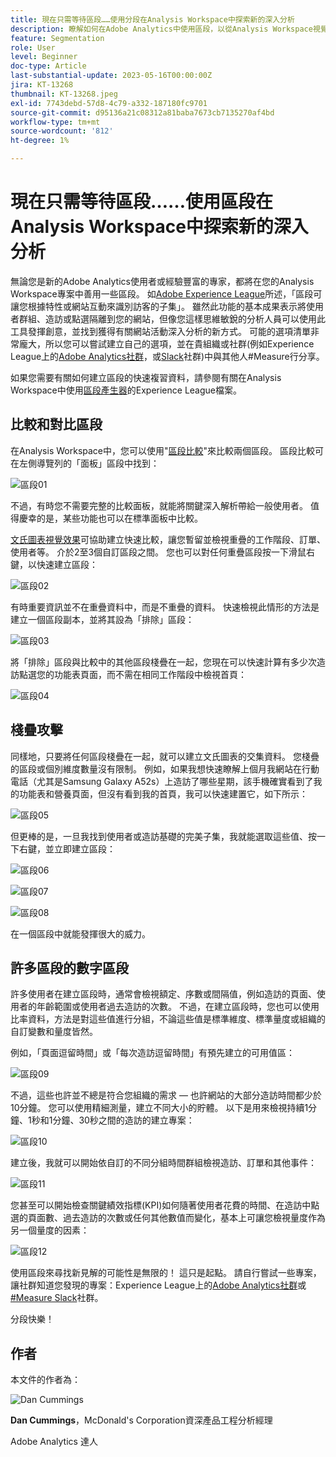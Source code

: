 ```yaml
---
title: 現在只需等待區段……使用分段在Analysis Workspace中探索新的深入分析
description: 瞭解如何在Adobe Analytics中使用區段，以從Analysis Workspace視覺效果和自由表格探索新的深入分析。
feature: Segmentation
role: User
level: Beginner
doc-type: Article
last-substantial-update: 2023-05-16T00:00:00Z
jira: KT-13268
thumbnail: KT-13268.jpeg
exl-id: 7743debd-57d8-4c79-a332-187180fc9701
source-git-commit: d95136a21c08312a81baba7673cb7135270af4bd
workflow-type: tm+mt
source-wordcount: '812'
ht-degree: 1%

---
```


# 現在只需等待區段……使用區段在Analysis Workspace中探索新的深入分析

無論您是新的Adobe Analytics使用者或經驗豐富的專家，都將在您的Analysis Workspace專案中善用一些區段。 如[Adobe Experience League](https://experienceleague.adobe.com/docs/analytics/components/segmentation/seg-overview.html?lang=zh-Hant)所述，「區段可讓您根據特性或網站互動來識別訪客的子集」。 雖然此功能的基本成果表示將使用者群組、造訪或點選隔離到您的網站，但像您這樣思維敏銳的分析人員可以使用此工具發揮創意，並找到獲得有關網站活動深入分析的新方式。 可能的選項清單非常龐大，所以您可以嘗試建立自己的選項，並在貴組織或社群(例如Experience League上的[Adobe Analytics社群](https://experienceleaguecommunities.adobe.com/t5/adobe-analytics/ct-p/adobe-analytics-community)，或[Slack](https://www.measure.chat/)社群)中與其他人#Measure行分享。

如果您需要有關如何建立區段的快速複習資料，請參閱有關在Analysis Workspace中使用[區段產生器](https://experienceleague.adobe.com/docs/analytics/components/segmentation/segmentation-workflow/seg-build.html?lang=en)的Experience League檔案。

## 比較和對比區段

在Analysis Workspace中，您可以使用&quot;[區段比較](https://experienceleague.adobe.com/docs/analytics/analyze/analysis-workspace/panels/segment-comparison/segment-comparison.html?lang=zh-Hant)&quot;來比較兩個區段。 區段比較可在左側導覽列的「面板」區段中找到：

![區段01](assets/seg01.png)

不過，有時您不需要完整的比較面板，就能將關鍵深入解析帶給一般使用者。 值得慶幸的是，某些功能也可以在標準面板中比較。

[文氏圖表視覺效果](https://experienceleague.adobe.com/docs/analytics/analyze/analysis-workspace/visualizations/venn.html?lang=zh-Hant)可協助建立快速比較，讓您暫留並檢視重疊的工作階段、訂單、使用者等。 介於2至3個自訂區段之間。 您也可以對任何重疊區段按一下滑鼠右鍵，以快速建立區段：

![區段02](assets/s02.png)

有時重要資訊並不在重疊資料中，而是不重疊的資料。 快速檢視此情形的方法是建立一個區段副本，並將其設為「排除」區段：

![區段03](assets/s03.png)

將「排除」區段與比較中的其他區段棧疊在一起，您現在可以快速計算有多少次造訪點選您的功能表頁面，而不需在相同工作階段中檢視首頁：

![區段04](assets/s04.png)

## 棧疊攻擊

同樣地，只要將任何區段棧疊在一起，就可以建立文氏圖表的交集資料。 您棧疊的區段或個別維度數量沒有限制。 例如，如果我想快速瞭解上個月我網站在行動電話（尤其是Samsung Galaxy A52s）上造訪了哪些星期，該手機確實看到了我的功能表和營養頁面，但沒有看到我的首頁，我可以快速建置它，如下所示：

![區段05](assets/s05.png)

但更棒的是，一旦我找到使用者或造訪基礎的完美子集，我就能選取這些值、按一下右鍵，並立即建立區段：

![區段06](assets/s06.png)

![區段07](assets/s07.png)

![區段08](assets/s08.png)

在一個區段中就能發揮很大的威力。

## 許多區段的數字區段

許多使用者在建立區段時，通常會檢視額定、序數或間隔值，例如造訪的頁面、使用者的年齡範圍或使用者過去造訪的次數。 不過，在建立區段時，您也可以使用比率資料，方法是對這些值進行分組，不論這些值是標準維度、標準量度或組織的自訂變數和量度皆然。

例如，「頁面逗留時間」或「每次造訪逗留時間」有預先建立的可用值區：

![區段09](assets/s09.png)

不過，這些也許並不總是符合您組織的需求 — 也許網站的大部分造訪時間都少於10分鐘。 您可以使用精細測量，建立不同大小的貯體。 以下是用來檢視持續1分鐘、1秒和1分鐘、30秒之間的造訪的建立專案：

![區段10](assets/s10.png)

建立後，我就可以開始依自訂的不同分組時間群組檢視造訪、訂單和其他事件：

![區段11](assets/s11.png)

您甚至可以開始檢查關鍵績效指標(KPI)如何隨著使用者花費的時間、在造訪中點選的頁面數、過去造訪的次數或任何其他數值而變化，基本上可讓您檢視量度作為另一個量度的因素：

![區段12](assets/s12.png)

使用區段來尋找新見解的可能性是無限的！ 這只是起點。 請自行嘗試一些專案，讓社群知道您發現的專案：Experience League上的[Adobe Analytics社群](https://experienceleaguecommunities.adobe.com/t5/adobe-analytics/ct-p/adobe-analytics-community)或[#Measure Slack](https://www.measure.chat/)社群。

分段快樂！

## 作者

本文件的作者為：

![Dan Cummings](assets/seg13.png)

**Dan Cummings**，McDonald&#39;s Corporation資深產品工程分析經理

Adobe Analytics 達人

